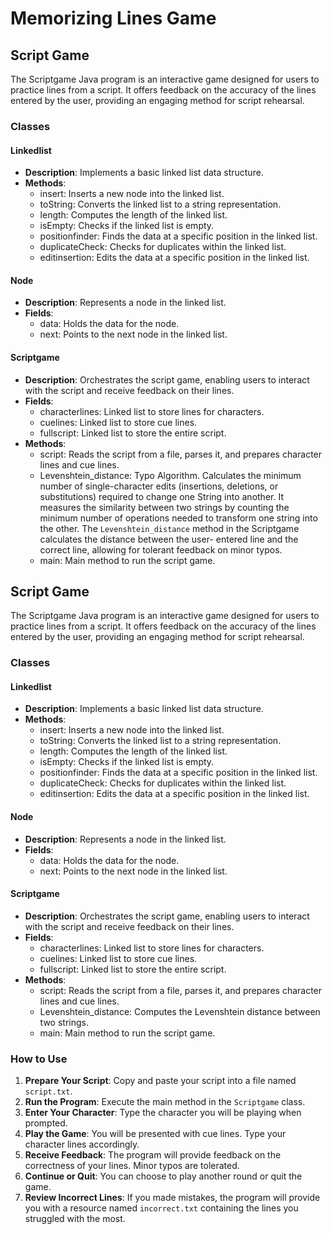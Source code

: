 # Memorizing Lines Game
## Script Game

The Scriptgame Java program is an interactive game designed for users to practice lines from a script. It offers feedback on the accuracy of the lines entered by the user, providing an engaging method for script rehearsal.

### Classes

#### Linkedlist

- **Description**: Implements a basic linked list data structure.
- **Methods**:
  - insert: Inserts a new node into the linked list.
  - toString: Converts the linked list to a string representation.
  - length: Computes the length of the linked list.
  - isEmpty: Checks if the linked list is empty.
  - positionfinder: Finds the data at a specific position in the linked list.
  - duplicateCheck: Checks for duplicates within the linked list.
  - editinsertion: Edits the data at a specific position in the linked list.

#### Node

- **Description**: Represents a node in the linked list.
- **Fields**:
  - data: Holds the data for the node.
  - next: Points to the next node in the linked list.

#### Scriptgame

- **Description**: Orchestrates the script game, enabling users to interact with the script and receive feedback on their lines.
- **Fields**:
  - characterlines: Linked list to store lines for characters.
  - cuelines: Linked list to store cue lines.
  - fullscript: Linked list to store the entire script.
- **Methods**:
  - script: Reads the script from a file, parses it, and prepares character lines and cue lines.
  - Levenshtein_distance: Typo Algorithm. Calculates the minimum number of single-character edits (insertions, deletions, or substitutions) required to change one String into another. It measures the similarity 
    between two strings by counting the minimum number of operations needed to transform one string into the other. The `Levenshtein_distance` method in the Scriptgame calculates the distance between the user- 
    entered line and the correct line, allowing for tolerant feedback on minor typos.
  - main: Main method to run the script game.
## Script Game

The Scriptgame Java program is an interactive game designed for users to practice lines from a script. It offers feedback on the accuracy of the lines entered by the user, providing an engaging method for script rehearsal.

### Classes

#### Linkedlist

- **Description**: Implements a basic linked list data structure.
- **Methods**:
  - insert: Inserts a new node into the linked list.
  - toString: Converts the linked list to a string representation.
  - length: Computes the length of the linked list.
  - isEmpty: Checks if the linked list is empty.
  - positionfinder: Finds the data at a specific position in the linked list.
  - duplicateCheck: Checks for duplicates within the linked list.
  - editinsertion: Edits the data at a specific position in the linked list.

#### Node

- **Description**: Represents a node in the linked list.
- **Fields**:
  - data: Holds the data for the node.
  - next: Points to the next node in the linked list.

#### Scriptgame

- **Description**: Orchestrates the script game, enabling users to interact with the script and receive feedback on their lines.
- **Fields**:
  - characterlines: Linked list to store lines for characters.
  - cuelines: Linked list to store cue lines.
  - fullscript: Linked list to store the entire script.
- **Methods**:
  - script: Reads the script from a file, parses it, and prepares character lines and cue lines.
  - Levenshtein_distance: Computes the Levenshtein distance between two strings.
  - main: Main method to run the script game.


### How to Use

1. **Prepare Your Script**: Copy and paste your script into a file named `script.txt`.
2. **Run the Program**: Execute the main method in the `Scriptgame` class.
3. **Enter Your Character**: Type the character you will be playing when prompted.
4. **Play the Game**: You will be presented with cue lines. Type your character lines accordingly.
5. **Receive Feedback**: The program will provide feedback on the correctness of your lines. Minor typos are tolerated.
6. **Continue or Quit**: You can choose to play another round or quit the game.
7. **Review Incorrect Lines**: If you made mistakes, the program will provide you with a resource named `incorrect.txt` containing the lines you struggled with the most.
